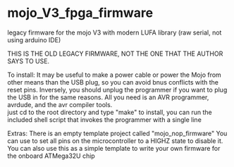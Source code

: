 # mojo_V3_fpga_firmware
legacy firmware for the mojo V3 with modern LUFA library (raw serial, not using arduino IDE) 

THIS IS THE OLD LEGACY FIRMWARE, NOT THE ONE THAT THE AUTHOR SAYS TO USE. 

To install:
    It may be useful to make a power cable or power the Mojo from other means than the USB plug, so you can avoid bnus conflicts with the reset pins.
    Inversely, you should unplug the programmer if you want to plug the USB in for the same reasons. 
    All you need is an AVR programmer, avrdude, and the avr compiler tools.  
    just cd to the root directory and type "make" 
    to install, you can run the included shell script that invokes the programmer with a single line 


Extras:
    There is an empty template project called "mojo_nop_firmware" 
    You can use to set all pins on the microcontroller to a HIGHZ state to disable it. 
    You can also use this as a simple template to write your own firmware for the onboard ATMega32U chip 

